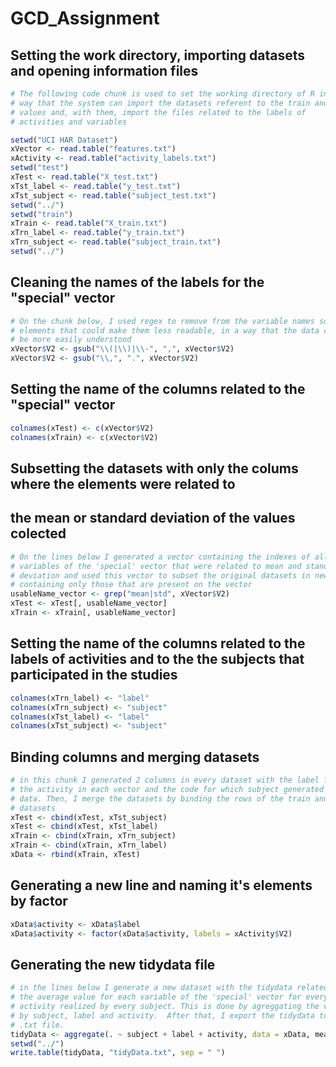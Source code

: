 GCD_Assignment
==============

## Setting the work directory, importing datasets and opening information files


```r
# The following code chunk is used to set the working directory of R in a
# way that the system can import the datasets referent to the train and test
# values and, with them, import the files related to the labels of
# activities and variables

setwd("UCI HAR Dataset")
xVector <- read.table("features.txt")
xActivity <- read.table("activity_labels.txt")
setwd("test")
xTest <- read.table("X_test.txt")
xTst_label <- read.table("y_test.txt")
xTst_subject <- read.table("subject_test.txt")
setwd("../")
setwd("train")
xTrain <- read.table("X_train.txt")
xTrn_label <- read.table("y_train.txt")
xTrn_subject <- read.table("subject_train.txt")
setwd("../")
```


## Cleaning the names of the labels for the "special" vector


```r
# On the chunk below, I used regex to remove from the variable names some
# elements that could make them less readable, in a way that the data coulde
# be more easily understood
xVector$V2 <- gsub("\\(|\\)|\\-", ",", xVector$V2)
xVector$V2 <- gsub("\\,", ".", xVector$V2)
```


## Setting the name of the columns related to the "special" vector


```r
colnames(xTest) <- c(xVector$V2)
colnames(xTrain) <- c(xVector$V2)
```


## Subsetting the datasets with only the colums where the elements were related to
## the mean or standard deviation of the values colected


```r
# On the lines below I generated a vector containing the indexes of all the
# variables of the 'special' vector that were related to mean and standard
# deviation and used this vector to subset the original datasets in new ones
# containing only those that are present on the vector
usableName_vector <- grep("mean|std", xVector$V2)
xTest <- xTest[, usableName_vector]
xTrain <- xTrain[, usableName_vector]
```


## Setting the name of the columns related to the labels of activities and to the the subjects that participated in the studies


```r
colnames(xTrn_label) <- "label"
colnames(xTrn_subject) <- "subject"
colnames(xTst_label) <- "label"
colnames(xTst_subject) <- "subject"
```


## Binding columns and merging datasets


```r
# in this chunk I generated 2 columns in every dataset with the label for
# the activity in each vector and the code for which subject generated that
# data. Then, I merge the datasets by binding the rows of the train and test
# datasets
xTest <- cbind(xTest, xTst_subject)
xTest <- cbind(xTest, xTst_label)
xTrain <- cbind(xTrain, xTrn_subject)
xTrain <- cbind(xTrain, xTrn_label)
xData <- rbind(xTrain, xTest)
```


## Generating a new line and naming it's elements by factor


```r
xData$activity <- xData$label
xData$activity <- factor(xData$activity, labels = xActivity$V2)
```


## Generating the new tidydata file


```r
# in the lines below I generate a new dataset with the tidydata related to
# the average value for each variable of the 'special' vector for every
# activity realized by every subject. This is done by agreggating the values
# by subject, label and activity.  After that, I export the tidydata to a
# .txt file.
tidyData <- aggregate(. ~ subject + label + activity, data = xData, mean)
setwd("../")
write.table(tidyData, "tidyData.txt", sep = " ")
```

